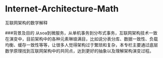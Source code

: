 # Internet-Architecture-Math
互联网架构的数学解释

###背景及目的
从soa到微服务，从单机事务到分布式事务，互联网架构技术一致在演变中，目前架构中的各种元素琳琅满目，比如说分表分库、数据一致性、负载均衡、缓存一致性等等，让很多人觉得架构过于繁琐和复杂，本专栏主要通过底层数学原理找到互联网架构中的共同点，达到更好的抽象以及理解架构演变过程。